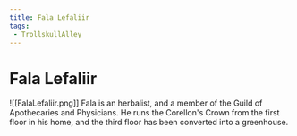 ```yaml
---
title: Fala Lefaliir
tags:
 - TrollskullAlley
---
```

# Fala Lefaliir
![[FalaLefaliir.png]]
Fala is an herbalist, and a member of the Guild of Apothecaries and Physicians. He runs the Corellon's Crown from the first floor in his home, and the third floor has been converted into a greenhouse.